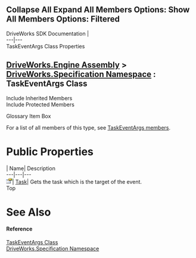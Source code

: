        

 Collapse All Expand All  Members Options: Show All  Members Options: Filtered   
---  
DriveWorks SDK Documentation  |   
---|---  
TaskEventArgs Class Properties   
  
[DriveWorks.Engine Assembly](topic2156.md) > [DriveWorks.Specification Namespace](topic10764.md) : TaskEventArgs Class  
---  
  
Include Inherited Members    
Include Protected Members    


Glossary Item Box

For a list of all members of this type, see [TaskEventArgs members](topic11673.md).

# Public Properties

| Name| Description  
---|---|---  
![Public Property](dotnetimages/publicProperty.gif)| [Task](topic11682.md)| Gets the task which is the target of the event.   
Top

# See Also

#### Reference

[TaskEventArgs Class](topic11672.md)   
[DriveWorks.Specification Namespace](topic10764.md)


